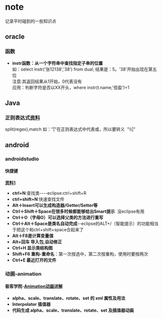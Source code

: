 # note
记录平时碰到的一些知识点<br>

## oracle
### 函数
* **instr函数：从一个字符串中查找指定子串的位置**<br>
如：select instr('张12138','38') from dual; 结果是：5。'38'开始出现在第五位<br>
注意:其返回结果从1开始，0代表没有<br>
应用：判断字符是否以XX开头，where instr(t.name,'佰盈')=1

## Java
### 正则表达式[资料](http://www.cnblogs.com/lzq198754/p/5780340.html)
split(regex),match
如："|"在正则表达式中代表或，所以要转义  "\\\\|"

## android
### androidstudio
#### 快捷键
**[资料1](http://www.cnblogs.com/zyw-205520/p/5231843.html)**
* **ctrl+N**:查找类----eclipse:ctrl+shift+R
* **ctrl+shift+N**:快速查找文件
* **Alt＋Insert可以生成构造器/Getter/Setter等**
* **Ctrl＋Shift＋Space在很多时候都能够给出Smart提示**  没eclipse有用
* **Ctrl＋O（字母O）可以选择父类的方法进行重写**
* **Ctrl＋Alt＋Space是类名自动完成**--eclipse的ALT+/（智能提示）的功能相当于把这个和ctrl+shift+space合起来了
* **Alt＋F8是计算变量值**
* **Alt+回车 导入包,自动修正**
* **Ctrl+H 显示类结构图**
* **Shift+F6  重构-重命名**：第一次按选中，第二次按重构，使用时要按两次
* **Ctrl+E 最近打开的文件**



### 动画-animation
#### 极客学院-[Animation动画详解](http://wiki.jikexueyuan.com/project/android-animation)
* **alpha、scale、translate、rotate、set 的 xml 属性及用法**  
* **Interpolator 插值器**
* **代码生成 alpha、scale、translate、rotate、set 及插值器动画**



